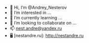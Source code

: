 - 👋 Hi, I’m @Andrey_Nesterov
- 👀 I’m interested in ...
- 🌱 I’m currently learning ...
- 💞️ I’m looking to collaborate on ...
- 📫 nest.andre@yandex.ru
- 🖥 [nestandre.ru]: http://nestandre.ru
